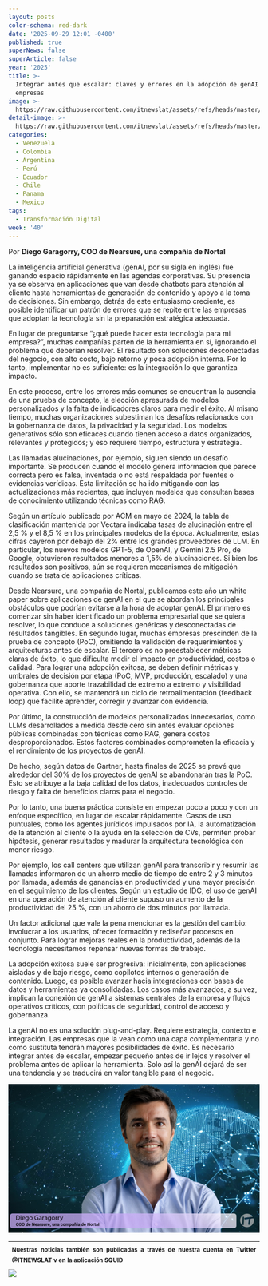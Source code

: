 ```yaml
---
layout: posts
color-schema: red-dark
date: '2025-09-29 12:01 -0400'
published: true
superNews: false
superArticle: false
year: '2025'
title: >-
  Integrar antes que escalar: claves y errores en la adopción de genAI para
  empresas
image: >-
  https://raw.githubusercontent.com/itnewslat/assets/refs/heads/master/img/540x320/Diego-Garagorry-p.jpg
detail-image: >-
  https://raw.githubusercontent.com/itnewslat/assets/refs/heads/master/img/1024x680/Diego-Garagorry-g.jpg
categories:
  - Venezuela
  - Colombia
  - Argentina
  - Perú
  - Ecuador
  - Chile
  - Panama
  - Mexico
tags:
  - Transformación Digital
week: '40'
---
```

Por **Diego Garagorry, COO de Nearsure, una compañía de Nortal**

La inteligencia artificial generativa (genAI, por su sigla en inglés) fue ganando espacio rápidamente en las agendas corporativas. Su presencia ya se observa en aplicaciones que van desde chatbots para atención al cliente hasta herramientas de generación de contenido y apoyo a la toma de decisiones. Sin embargo, detrás de este entusiasmo creciente, es posible identificar un patrón de errores que se repite entre las empresas que adoptan la tecnología sin la preparación estratégica adecuada.

En lugar de preguntarse “¿qué puede hacer esta tecnología para mi empresa?”, muchas compañías parten de la herramienta en sí, ignorando el problema que deberían resolver. El resultado son soluciones desconectadas del negocio, con alto costo, bajo retorno y poca adopción interna. Por lo tanto, implementar no es suficiente: es la integración lo que garantiza impacto.

En este proceso, entre los errores más comunes se encuentran la ausencia de una prueba de concepto, la elección apresurada de modelos personalizados y la falta de indicadores claros para medir el éxito. Al mismo tiempo, muchas organizaciones subestiman los desafíos relacionados con la gobernanza de datos, la privacidad y la seguridad. Los modelos generativos sólo son eficaces cuando tienen acceso a datos organizados, relevantes y protegidos; y eso requiere tiempo, estructura y estrategia.

Las llamadas alucinaciones, por ejemplo, siguen siendo un desafío importante. Se producen cuando el modelo genera información que parece correcta pero es falsa, inventada o no está respaldada por fuentes o evidencias verídicas. Esta limitación se ha ido mitigando con las actualizaciones más recientes, que incluyen modelos que consultan bases de conocimiento utilizando técnicas como RAG.

Según un artículo publicado por ACM en mayo de 2024, la tabla de clasificación mantenida por Vectara indicaba tasas de alucinación entre el 2,5 % y el 8,5 % en los principales modelos de la época. Actualmente, estas cifras cayeron por debajo del 2% entre los grandes proveedores de LLM. En particular, los nuevos modelos GPT-5, de OpenAI, y Gemini 2.5 Pro, de Google, obtuvieron resultados menores a 1,5% de alucinaciones. Si bien los resultados son positivos, aún se requieren mecanismos de mitigación cuando se trata de aplicaciones críticas.

Desde Nearsure, una compañía de Nortal, publicamos este año un white paper sobre aplicaciones de genAI en el que se abordan los principales obstáculos que podrían evitarse a la hora de adoptar genAI. El primero es comenzar sin haber identificado un problema empresarial que se quiera resolver, lo que conduce a soluciones genéricas y desconectadas de resultados tangibles. En segundo lugar, muchas empresas prescinden de la prueba de concepto (PoC), omitiendo la validación de requerimientos y arquitecturas antes de escalar. El tercero es no preestablecer métricas claras de éxito, lo que dificulta medir el impacto en productividad, costos o calidad. Para lograr una adopción exitosa, se deben definir métricas y umbrales de decisión por etapa (PoC, MVP, producción, escalado) y una gobernanza que aporte trazabilidad de extremo a extremo y visibilidad operativa. Con ello, se mantendrá un ciclo de retroalimentación (feedback loop) que facilite aprender, corregir y avanzar con evidencia.

Por último, la construcción de modelos personalizados innecesarios, como LLMs desarrollados a medida desde cero sin antes evaluar opciones públicas combinadas con técnicas como RAG, genera costos desproporcionados. Estos factores combinados comprometen la eficacia y el rendimiento de los proyectos de genAI. 

De hecho, según datos de Gartner, hasta finales de 2025 se prevé que alrededor del 30% de los proyectos de genAI se abandonarán tras la PoC. Esto se atribuye a la baja calidad de los datos, inadecuados controles de riesgo y falta de beneficios claros para el negocio. 

Por lo tanto, una buena práctica consiste en empezar poco a poco y con un enfoque específico, en lugar de escalar rápidamente. Casos de uso puntuales, como los agentes jurídicos impulsados por IA, la automatización de la atención al cliente o la ayuda en la selección de CVs, permiten probar hipótesis, generar resultados y madurar la arquitectura tecnológica con menor riesgo. 

Por ejemplo, los call centers que utilizan genAI para transcribir y resumir las llamadas informaron de un ahorro medio de tiempo de entre 2 y 3 minutos por llamada, además de ganancias en productividad y una mayor precisión en el seguimiento de los clientes. Según un estudio de IDC, el uso de genAI en una operación de atención al cliente supuso un aumento de la productividad del 25 %, con un ahorro de dos minutos por llamada.

Un factor adicional que vale la pena mencionar es la gestión del cambio: involucrar a los usuarios, ofrecer formación y rediseñar procesos en conjunto. Para lograr mejoras reales en la productividad, además de la tecnología necesitamos repensar nuevas formas de trabajo.

La adopción exitosa suele ser progresiva: inicialmente, con aplicaciones aisladas y de bajo riesgo, como copilotos internos o generación de contenido. Luego, es posible avanzar hacia integraciones con bases de datos y herramientas ya consolidadas. Los casos más avanzados, a su vez, implican la conexión de genAI a sistemas centrales de la empresa y flujos operativos críticos, con políticas de seguridad, control de acceso y gobernanza.

La genAI no es una solución plug-and-play. Requiere estrategia, contexto e integración. Las empresas que la vean como una capa complementaria y no como sustituta tendrán mayores posibilidades de éxito. Es necesario integrar antes de escalar, empezar pequeño antes de ir lejos y resolver el problema antes de aplicar la herramienta. Solo así la genAI dejará de ser una tendencia y se traducirá en valor tangible para el negocio.

![](https://raw.githubusercontent.com/itnewslat/assets/refs/heads/master/img/540x320/Diego-Garagorry-p.jpg)

<table style="height: 42px;" width="569">
<tbody>
<tr>
<td style="text-align: justify;"><sub><strong>Nuestras noticias también son publicadas a través de nuestra cuenta en Twitter <a href="https://twitter.com/itnewslat?lang=es">@ITNEWSLAT</a> y en la aplicación <a href="https://squidapp.co/en/">SQUID</a></strong></sub></td>
</tr>
</tbody>
</table>

<img src="https://tracker.metricool.com/c3po.jpg?hash=56f88a41e39ab42c063cc51676587a04"/>